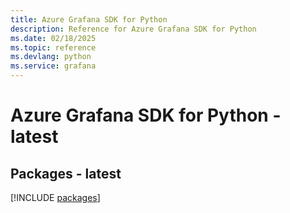 ```yaml
---
title: Azure Grafana SDK for Python
description: Reference for Azure Grafana SDK for Python
ms.date: 02/18/2025
ms.topic: reference
ms.devlang: python
ms.service: grafana
---
```

# Azure Grafana SDK for Python - latest
## Packages - latest
[!INCLUDE [packages](grafana-index.md)]